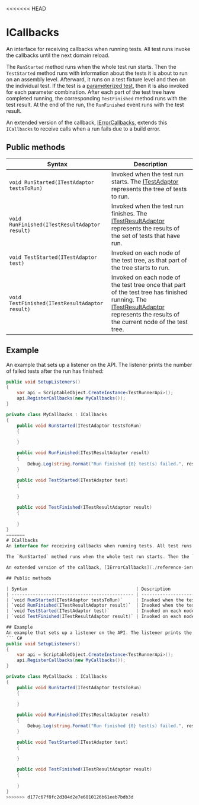 <<<<<<< HEAD
# ICallbacks
An interface for receiving callbacks when running tests. All test runs invoke the callbacks until the next domain reload.

The `RunStarted` method runs when the whole test run starts. Then the `TestStarted` method runs with information about the tests it is about to run on an assembly level. Afterward, it runs on a test fixture level and then on the individual test. If the test is a [parameterized test](./https://github.com/nunit/docs/wiki/Parameterized-Tests), then it is also invoked for each parameter combination. After each part of the test tree have completed running, the corresponding `TestFinished` method runs with the test result. At the end of the run, the `RunFinished` event runs with the test result.

An extended version of the callback, [IErrorCallbacks](./reference-ierror-callbacks.md), extends this `ICallbacks` to receive calls when a run fails due to a build error.

## Public methods

| Syntax                                         | Description                                                  |
| ---------------------------------------------- | ------------------------------------------------------------ |
| `void RunStarted(ITestAdaptor testsToRun)`     | Invoked when the test run starts. The [ITestAdaptor](./reference-itest-adaptor.md) represents the tree of tests to run. |
| `void RunFinished(ITestResultAdaptor result)`  | Invoked when the test run finishes. The [ITestResultAdaptor](./reference-itest-result-adaptor.md) represents the results of the set of tests that have run. |
| `void TestStarted(ITestAdaptor test)`          | Invoked on each node of the test tree, as that part of the tree starts to run. |
| `void TestFinished(ITestResultAdaptor result)` | Invoked on each node of the test tree once that part of the test tree has finished running. The [ITestResultAdaptor](./reference-itest-result-adaptor.md) represents the results of the current node of the test tree. |

## Example
An example that sets up a listener on the API. The listener prints the number of failed tests after the run has finished:
``` C#
public void SetupListeners()
{
    var api = ScriptableObject.CreateInstance<TestRunnerApi>();
    api.RegisterCallbacks(new MyCallbacks());
}

private class MyCallbacks : ICallbacks
{
    public void RunStarted(ITestAdaptor testsToRun)
    {
  
    }

    public void RunFinished(ITestResultAdaptor result)
    {
        Debug.Log(string.Format("Run finished {0} test(s) failed.", result.FailCount));
    }

    public void TestStarted(ITestAdaptor test)
    {
  
    }

    public void TestFinished(ITestResultAdaptor result)
    {
  
    }
}
=======
# ICallbacks
An interface for receiving callbacks when running tests. All test runs invoke the callbacks until the next domain reload.

The `RunStarted` method runs when the whole test run starts. Then the `TestStarted` method runs with information about the tests it is about to run on an assembly level. Afterward, it runs on a test fixture level and then on the individual test. If the test is a [parameterized test](./https://github.com/nunit/docs/wiki/Parameterized-Tests), then it is also invoked for each parameter combination. After each part of the test tree have completed running, the corresponding `TestFinished` method runs with the test result. At the end of the run, the `RunFinished` event runs with the test result.

An extended version of the callback, [IErrorCallbacks](./reference-ierror-callbacks.md), extends this `ICallbacks` to receive calls when a run fails due to a build error.

## Public methods

| Syntax                                         | Description                                                  |
| ---------------------------------------------- | ------------------------------------------------------------ |
| `void RunStarted(ITestAdaptor testsToRun)`     | Invoked when the test run starts. The [ITestAdaptor](./reference-itest-adaptor.md) represents the tree of tests to run. |
| `void RunFinished(ITestResultAdaptor result)`  | Invoked when the test run finishes. The [ITestResultAdaptor](./reference-itest-result-adaptor.md) represents the results of the set of tests that have run. |
| `void TestStarted(ITestAdaptor test)`          | Invoked on each node of the test tree, as that part of the tree starts to run. |
| `void TestFinished(ITestResultAdaptor result)` | Invoked on each node of the test tree once that part of the test tree has finished running. The [ITestResultAdaptor](./reference-itest-result-adaptor.md) represents the results of the current node of the test tree. |

## Example
An example that sets up a listener on the API. The listener prints the number of failed tests after the run has finished:
``` C#
public void SetupListeners()
{
    var api = ScriptableObject.CreateInstance<TestRunnerApi>();
    api.RegisterCallbacks(new MyCallbacks());
}

private class MyCallbacks : ICallbacks
{
    public void RunStarted(ITestAdaptor testsToRun)
    {
  
    }

    public void RunFinished(ITestResultAdaptor result)
    {
        Debug.Log(string.Format("Run finished {0} test(s) failed.", result.FailCount));
    }

    public void TestStarted(ITestAdaptor test)
    {
  
    }

    public void TestFinished(ITestResultAdaptor result)
    {
  
    }
}
>>>>>>> d177c67f8fc2d304d2e7e6810126b61eeb7bdb3d
```
